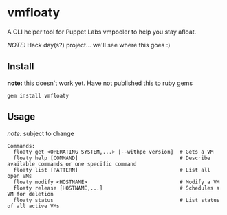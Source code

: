 vmfloaty
========

A CLI helper tool for Puppet Labs vmpooler to help you stay afloat.

_NOTE:_ Hack day(s?) project... we'll see where this goes :)

## Install

__note:__ this doesn't work yet. Have not published this to ruby gems

```
gem install vmfloaty
```

## Usage

_note:_ subject to change

```
Commands:
  floaty get <OPERATING SYSTEM,...> [--withpe version]  # Gets a VM
  floaty help [COMMAND]                                 # Describe available commands or one specific command
  floaty list [PATTERN]                                 # List all open VMs
  floaty modify <HOSTNAME>                              # Modify a VM
  floaty release [HOSTNAME,...]                         # Schedules a VM for deletion
  floaty status                                         # List status of all active VMs
```

